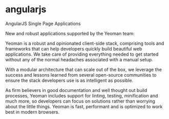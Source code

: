 angularjs
=========

AngularJS Single Page Applications


New and robust applications supported by the Yeoman team:

Yeoman is a robust and opinionated client-side stack, comprising tools and frameworks that can help developers quickly build beautiful web applications. We take care of providing everything needed to get started without any of the normal headaches associated with a manual setup.


With a modular architecture that can scale out of the box, we leverage the success and lessons learned from several open-source communities to ensure the stack developers use is as intelligent as possible.


As firm believers in good documentation and well thought out build processes, Yeoman includes support for linting, testing, minification and much more, so developers can focus on solutions rather than worrying about the little things.
Yeoman is fast, performant and is optimized to work best in modern browsers.
